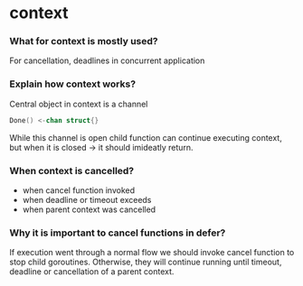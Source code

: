# context

### What for context is mostly used?
For cancellation, deadlines in concurrent application

### Explain how context works?
Central object in context is a channel 
```go
Done() <-chan struct{}
```
While this channel is open child function can continue executing context, but when it is closed -> it should 
imideatly return.

### When context is cancelled? 
- when cancel function invoked
- when deadline or timeout exceeds 
- when parent context was cancelled 

### Why it is important to cancel functions in defer?
If execution went through a normal flow we should invoke cancel function to stop child goroutines.
Otherwise, they will continue running until timeout, deadline or cancellation of a parent context.
